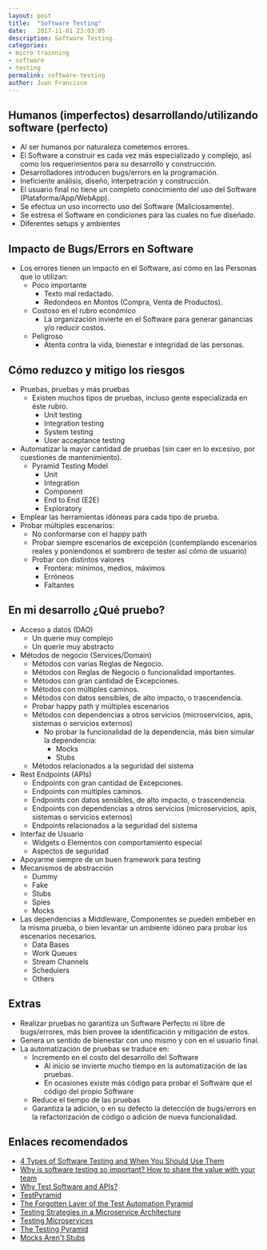 ```yaml
---
layout: post
title:  "Software Testing"
date:   2017-11-01 23:03:05
description: Software Testing.
categories:
- micro trainning
- software
- testing
permalink: software-testing
author: Juan Francisco
---
```

## Humanos (imperfectos) desarrollando/utilizando software (perfecto)
- Al ser humanos por naturaleza cometemos errores.
- El Software a construir es cada vez más especializado y complejo, así como los requerimientos para su desarrollo y construcción.
- Desarrolladores introducen bugs/errors en la programación.
- Ineficiente análisis, diseño, interpetración y construcción.
- El usuario final no tiene un completo conocimiento del uso del Software (Plataforma/App/WebApp).
- Se efectua un uso incorrecto uso del Software (Maliciosamente).
- Se estresa el Software en condiciones para las cuales no fue diseñado.
- Diferentes setups y ambientes

## Impacto de Bugs/Errors en Software
- Los errores tienen un impacto en el Software, así cómo en las Personas que lo utilizan:
  - Poco importante
    - Texto mal redactado.
    - Redondeos en Montos (Compra, Venta de Productos).
  - Costoso en el rubro económico
    - La organización invierte en el Software para generar ganancias y/o reducir costos.
  - Peligroso
    - Atenta contra la vida, bienestar e integridad de las personas.

## Cómo reduzco y mitigo los riesgos
- Pruebas, pruebas y más pruebas
  - Existen muchos tipos de pruebas, incluso gente especializada en éste rubro.
    - Unit testing
    - Integration testing
    - System testing
    - User acceptance testing
- Automatizar la mayor cantidad de pruebas (sin caer en lo excesivo, por cuestiones de mantenimiento).
  - Pyramid Testing Model
    - Unit
    - Integration
    - Component
    - End to End (E2E)
    - Exploratory
- Emplear las herramientas idóneas para cada tipo de prueba.
- Probar múltiples escenarios:
  - No conformarse con el happy path
  - Probar siempre escenarios de excepción (contemplando escenarios reales y poniendonos el sombrero de tester así cómo de usuario)
  - Probar con distintos valores 
    - Frontera: mínimos, medios, máximos
    - Erróneos
    - Faltantes

## En mi desarrollo ¿Qué pruebo?
- Acceso a datos (DAO)
  - Un querie muy complejo
  - Un querie muy abstracto
- Métodos de negocio (Services/Domain)
  - Métodos con varias Reglas de Negocio.
  - Métodos con Reglas de Negocio o funcionalidad importantes.
  - Métodos con gran cantidad de Excepciones.
  - Métodos con múltiples caminos.
  - Métodos con datos sensibles, de alto impacto, o trascendencia.
  - Probar happy path y múltiples escenarios
  - Métodos con dependencias a otros servicios (microservicios, apis, sistemas o servicios externos)
    - No probar la funcionalidad de la dependencia, más bien simular la dependencia:
      - Mocks
      - Stubs
  - Métodos relacionados a la seguridad del sistema
- Rest Endpoints (APIs)
  - Endpoints con gran cantidad de Excepciones.
  - Endpoints con múltiples caminos.
  - Endpoints con datos sensibles, de alto impacto, o trascendencia.
  - Endpoints con dependencias a otros servicios (microservicios, apis, sistemas o servicios externos)
  - Endpoints relacionados a la seguridad del sistema
- Interfaz de Usuario
  - Widgets o Elementos con comportamiento especial
  - Aspectos de seguridad
- Apoyarme siempre de un buen framework para testing
- Mecanismos de abstracción
  - Dummy
  - Fake
  - Stubs
  - Spies
  - Mocks
- Las dependencias a Middleware, Componentes se pueden embeber en la misma prueba, o bien levantar un ambiente idóneo para probar los escenarios necesarios.
  - Data Bases
  - Work Queues
  - Stream Channels
  - Schedulers
  - Others

## Extras
- Realizar pruebas no garantiza un Software Perfecto ni libre de bugs/errores, más bien provee la identificación y mitigación de estos.
- Genera un sentido de bienestar con uno mismo y con en el usuario final.
- La automatización de pruebas se traduce en:
  - Incremento en el costo del desarrollo del Software
    - Al inicio se invierte mucho tiempo en la automatización de las pruebas.
    - En ocasiones existe más código para probar el Software que el código del propio Software
  - Reduce el tiempo de las pruebas
  - Garantiza la adición, o en su defecto la detección de bugs/errors en la refactorización de código o adición de nueva funcionalidad.

## Enlaces recomendados
- [4 Types of Software Testing and When You Should Use Them](https://www.process.st/types-of-software-testing/)
- [Why is software testing so important? How to share the value with your team](https://www.atlassian.com/blog/software-teams/why-software-testing-is-important)
- [Why Test Software and APIs?](https://www.soapui.org/testing-dojo/world-of-api-testing/why-test.html)
- [TestPyramid](https://martinfowler.com/bliki/TestPyramid.html)
- [The Forgotten Layer of the Test Automation Pyramid](https://www.mountaingoatsoftware.com/blog/the-forgotten-layer-of-the-test-automation-pyramid)
- [Testing Strategies in a Microservice Architecture](https://martinfowler.com/articles/microservice-testing/)
- [Testing Microservices](http://www.hamvocke.com/blog/testing-microservices/)
- [The Testing Pyramid](http://www.agilenutshell.com/episodes/41-testing-pyramid)
- [Mocks Aren't Stubs](https://martinfowler.com/articles/mocksArentStubs.html)